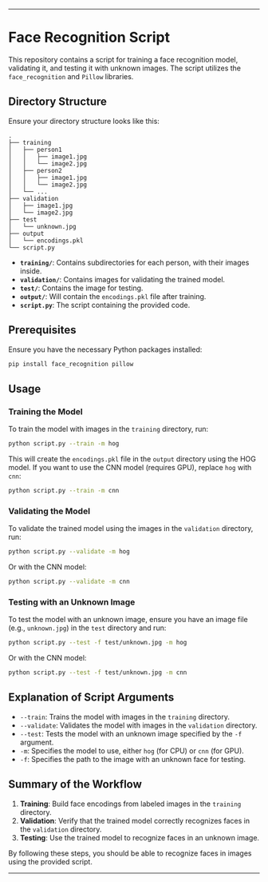 
---

# Face Recognition Script

This repository contains a script for training a face recognition model, validating it, and testing it with unknown images. The script utilizes the `face_recognition` and `Pillow` libraries.

## Directory Structure

Ensure your directory structure looks like this:

```
.
├── training
│   ├── person1
│   │   ├── image1.jpg
│   │   └── image2.jpg
│   ├── person2
│   │   ├── image1.jpg
│   │   └── image2.jpg
│   └── ...
├── validation
│   ├── image1.jpg
│   └── image2.jpg
├── test
│   └── unknown.jpg
├── output
│   └── encodings.pkl
└── script.py
```

- **`training/`**: Contains subdirectories for each person, with their images inside.
- **`validation/`**: Contains images for validating the trained model.
- **`test/`**: Contains the image for testing.
- **`output/`**: Will contain the `encodings.pkl` file after training.
- **`script.py`**: The script containing the provided code.

## Prerequisites

Ensure you have the necessary Python packages installed:

```bash
pip install face_recognition pillow
```

## Usage

### Training the Model

To train the model with images in the `training` directory, run:

```bash
python script.py --train -m hog
```

This will create the `encodings.pkl` file in the `output` directory using the HOG model. If you want to use the CNN model (requires GPU), replace `hog` with `cnn`:

```bash
python script.py --train -m cnn
```

### Validating the Model

To validate the trained model using the images in the `validation` directory, run:

```bash
python script.py --validate -m hog
```

Or with the CNN model:

```bash
python script.py --validate -m cnn
```

### Testing with an Unknown Image

To test the model with an unknown image, ensure you have an image file (e.g., `unknown.jpg`) in the `test` directory and run:

```bash
python script.py --test -f test/unknown.jpg -m hog
```

Or with the CNN model:

```bash
python script.py --test -f test/unknown.jpg -m cnn
```

## Explanation of Script Arguments

- `--train`: Trains the model with images in the `training` directory.
- `--validate`: Validates the model with images in the `validation` directory.
- `--test`: Tests the model with an unknown image specified by the `-f` argument.
- `-m`: Specifies the model to use, either `hog` (for CPU) or `cnn` (for GPU).
- `-f`: Specifies the path to the image with an unknown face for testing.

## Summary of the Workflow

1. **Training**: Build face encodings from labeled images in the `training` directory.
2. **Validation**: Verify that the trained model correctly recognizes faces in the `validation` directory.
3. **Testing**: Use the trained model to recognize faces in an unknown image.

By following these steps, you should be able to recognize faces in images using the provided script.

---
